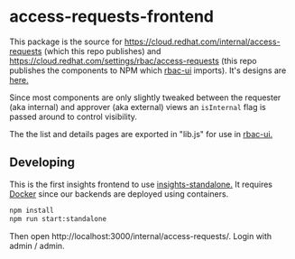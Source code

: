 # access-requests-frontend

This package is the source for https://cloud.redhat.com/internal/access-requests (which this repo publishes) and https://cloud.redhat.com/settings/rbac/access-requests (this repo publishes the components to NPM which [rbac-ui](https://github.com/RedHatInsights/insights-rbac-ui) imports). It's designs are [here.](https://marvelapp.com/prototype/257je526/screens)

Since most components are only slightly tweaked between the requester (aka internal) and approver (aka external) views an `isInternal` flag is passed around to control visibility.

The  the list and details pages are exported in "lib.js" for use in [rbac-ui.](https://github.com/RedHatInsights/insights-rbac-ui)

## Developing

This is the first insights frontend to use [insights-standalone.](https://github.com/RedHatInsights/insights-standalone) It requires [Docker](https://docs.docker.com/get-docker/) since our backends are deployed using containers.

```sh
npm install
npm run start:standalone
```

Then open http://localhost:3000/internal/access-requests/. Login with admin / admin.

